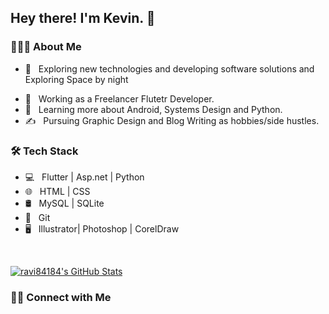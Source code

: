 <h2> Hey there! I'm Kevin. 👋</h2>

<!-- [![ReadMe Card](https://github-readme-stats.vercel.app/api/pin/?username=ravi84184&repo=Awesome-Profile-README-templates)](https://github.com/ravi84184/Awesome-Profile-README-templates) -->

<h3> 👨🏻‍💻 About Me </h3>

- 🤔 &nbsp; Exploring new technologies and developing software solutions and Exploring Space by night
<!-- - 🎓 &nbsp; Studying Computer Science and Mathematics at University of Massachusetts Amherst. -->
- 💼 &nbsp; Working as a Freelancer Flutetr Developer.
- 🌱 &nbsp; Learning more about Android, Systems Design and Python.
- ✍️ &nbsp; Pursuing Graphic Design and Blog Writing as hobbies/side hustles.

<h3>🛠 Tech Stack</h3>

- 💻 &nbsp; Flutter | Asp.net | Python 
- 🌐 &nbsp; HTML | CSS  
- 🛢 &nbsp; MySQL  | SQLite
- 🔧 &nbsp; Git 
- 🖥 &nbsp; Illustrator| Photoshop | CorelDraw

<br/>

[![ravi84184's GitHub Stats](https://github-readme-stats.vercel.app/api?username=tailoristic&show_icons=true)](https://github.com/tailoristic)

<h3> 🤝🏻 Connect with Me </h3>

<p align="center">
<!-- <a href="https://www.adityavsingh.com/"><img alt="Website" src="https://img.shields.io/badge/Website-www.adityavsingh.com-blue?style=flat-square&logo=google-chrome"></a> -->
 <a href="https://in.linkedin.com/in/%F0%9F%8E%AF-kevin-tailor-52baa2164">
      <!--   <img alt="LinkedIn" src="https://img.shields.io/badge/LinkedIn-Ravi%20Patel-blue?style=flat-square&logo=linkedin"> --> 
   </a>
   <a href="https://www.instagram.com/tailoristic7/">
      <!--   <img alt="Instagram" src="https://img.shields.io/badge/Instagram-ravipatel84-blue?style=flat-square&logo=instagram"> --> 
   </a>
   <a href="https://twitter.com/tailoristic?lang=en">
      <!--   <img alt="Twitter" src="https://img.shields.io/badge/Twitter-ravi84184-blue?style=flat-square&logo=twitter"> --> 
   </a>
   <a href="mailto:kevin7aylor@gmail.com">
      <!--   <img alt="Email" src="https://img.shields.io/badge/Email-ravipatel84184@gmail.com-blue?style=flat-square&logo=gmail"> --> 
   </a>
</p>


<!-- 
<h3>Usefull links:-</h3>

Notification Check using postman : [Click](https://documenter.getpostman.com/view/5195617/TVK8bL7r)
 -->

